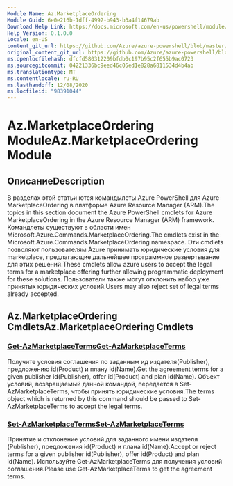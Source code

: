 ```yaml
---
Module Name: Az.MarketplaceOrdering
Module Guid: 6e0e216b-1dff-4992-b943-b3a4f14679ab
Download Help Link: https://docs.microsoft.com/en-us/powershell/module/az.marketplaceordering
Help Version: 0.1.0.0
Locale: en-US
content_git_url: https://github.com/Azure/azure-powershell/blob/master/src/MarketplaceOrdering/MarketplaceOrdering/help/Az.MarketplaceOrdering.md
original_content_git_url: https://github.com/Azure/azure-powershell/blob/master/src/MarketplaceOrdering/MarketplaceOrdering/help/Az.MarketplaceOrdering.md
ms.openlocfilehash: dfcfd580312209bfdb0c197b95c2f655b9ac0723
ms.sourcegitcommit: 04221336bc9eed46c05ed1e828a6811534d4b4ab
ms.translationtype: MT
ms.contentlocale: ru-RU
ms.lasthandoff: 12/08/2020
ms.locfileid: "98391044"
---
```

# <span data-ttu-id="07e00-101">Az.MarketplaceOrdering Module</span><span class="sxs-lookup"><span data-stu-id="07e00-101">Az.MarketplaceOrdering Module</span></span>
## <span data-ttu-id="07e00-102">Описание</span><span class="sxs-lookup"><span data-stu-id="07e00-102">Description</span></span>
<span data-ttu-id="07e00-103">В разделах этой статьи ются командылеты Azure PowerShell для Azure MarketplaceOrdering в платформе Azure Resource Manager (ARM).</span><span class="sxs-lookup"><span data-stu-id="07e00-103">The topics in this section document the Azure PowerShell cmdlets for Azure MarketplaceOrdering in the Azure Resource Manager (ARM) framework.</span></span> <span data-ttu-id="07e00-104">Командлеты существуют в области имен Microsoft.Azure.Commands.MarketplaceOrdering.</span><span class="sxs-lookup"><span data-stu-id="07e00-104">The cmdlets exist in the Microsoft.Azure.Commands.MarketplaceOrdering namespace.</span></span> <span data-ttu-id="07e00-105">Эти cmdlets позволяют пользователям Azure принимать юридические условия для marketplace, предлагающие дальнейшее программное развертывание для этих решений.</span><span class="sxs-lookup"><span data-stu-id="07e00-105">These cmdlets allow azure users to accept the legal terms for a marketplace offering further allowing programmatic deployment for these solutions.</span></span> <span data-ttu-id="07e00-106">Пользователи также могут отклонить набор уже принятых юридических условий.</span><span class="sxs-lookup"><span data-stu-id="07e00-106">Users may also reject set of legal terms already accepted.</span></span>

## <span data-ttu-id="07e00-107">Az.MarketplaceOrdering Cmdlets</span><span class="sxs-lookup"><span data-stu-id="07e00-107">Az.MarketplaceOrdering Cmdlets</span></span>
### [<span data-ttu-id="07e00-108">Get-AzMarketplaceTerms</span><span class="sxs-lookup"><span data-stu-id="07e00-108">Get-AzMarketplaceTerms</span></span>](Get-AzMarketplaceTerms.md)
<span data-ttu-id="07e00-109">Получите условия соглашения по заданным ид издателя(Publisher), предложению id(Product) и плану id(Name).</span><span class="sxs-lookup"><span data-stu-id="07e00-109">Get the agreement terms for a given publisher id(Publisher), offer id(Product) and plan id(Name).</span></span> <span data-ttu-id="07e00-110">Объект условий, возвращаемый данной командой, передается в Set-AzMarketplaceTerms, чтобы принять юридические условия.</span><span class="sxs-lookup"><span data-stu-id="07e00-110">The terms object which is returned by this command should be passed to Set-AzMarketplaceTerms to accept the legal terms.</span></span>

### [<span data-ttu-id="07e00-111">Set-AzMarketplaceTerms</span><span class="sxs-lookup"><span data-stu-id="07e00-111">Set-AzMarketplaceTerms</span></span>](Set-AzMarketplaceTerms.md)
<span data-ttu-id="07e00-112">Принятие и отклонение условий для заданного имени издателя (Publisher), предложения id(Product) и плана id(Name).</span><span class="sxs-lookup"><span data-stu-id="07e00-112">Accept or reject terms for a given publisher id(Publisher), offer id(Product) and plan id(Name).</span></span> <span data-ttu-id="07e00-113">Используйте Get-AzMarketplaceTerms для получения условий соглашения.</span><span class="sxs-lookup"><span data-stu-id="07e00-113">Please use Get-AzMarketplaceTerms to get the agreement terms.</span></span>

